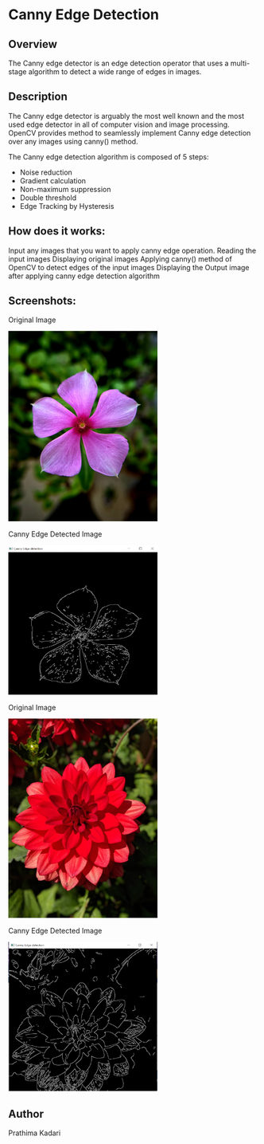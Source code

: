 # Canny Edge Detection

## Overview

The Canny edge detector is an edge detection operator that uses a multi-stage algorithm to detect a wide range of edges in images. 

## Description

The Canny edge detector is arguably the most well known and the most used edge detector in all of computer vision and image processing.
OpenCV provides method to seamlessly implement Canny edge detection over any images using canny() method.

The Canny edge detection algorithm is composed of 5 steps:

 - Noise reduction
 - Gradient calculation
 - Non-maximum suppression
 - Double threshold
 - Edge Tracking by Hysteresis

## How does it works:
 
Input any images that you want to apply canny edge operation.
Reading the input images
Displaying original images
Applying canny() method of OpenCV to detect edges of the input images
Displaying the Output image after applying canny edge detection algorithm

## Screenshots:
    
Original Image

<img src="Images\flower.jpg" width=300 heigth=300/>
  
Canny Edge Detected Image

<img src="Images\demo1.PNG" width=300 height=300/>
  
Original Image

<img src="Images\flower1.jpg" width=300 heigth=300/>
    
Canny Edge Detected Image
  
<img src="Images\demo2.PNG" width=300 height=300/>

## Author

Prathima Kadari
      
